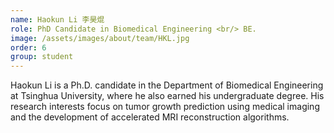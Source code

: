 ```yaml
---
name: Haokun Li 李昊焜
role: PhD Candidate in Biomedical Engineering <br/> BE.
image: /assets/images/about/team/HKL.jpg
order: 6
group: student
---
```


Haokun Li is a Ph.D. candidate in the Department of Biomedical Engineering at Tsinghua University, where he also earned his undergraduate degree. His research interests focus on tumor growth prediction using medical imaging and the development of accelerated MRI reconstruction algorithms.